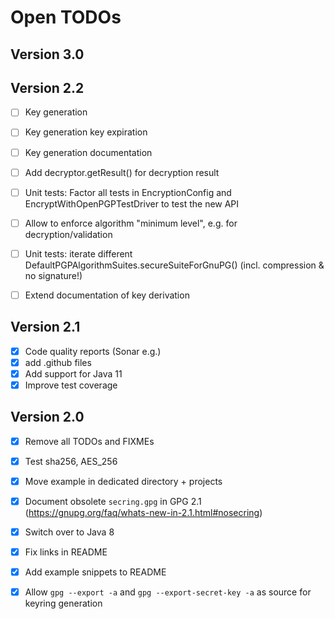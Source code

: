 Open TODOs
=============

Version 3.0
--------------

Version 2.2
-------------

- [ ] Key generation
- [ ] Key generation key expiration
- [ ] Key generation documentation
- [ ] Add decryptor.getResult() for decryption result
- [ ] Unit tests: Factor all tests in EncryptionConfig and EncryptWithOpenPGPTestDriver to test the new API
- [ ] Allow to enforce algorithm "minimum level", e.g. for decryption/validation
- [ ] Unit tests: iterate different DefaultPGPAlgorithmSuites.secureSuiteForGnuPG() (incl. compression & no signature!)
- [ ] Extend documentation of key derivation


Version 2.1
-------------

- [x] Code quality reports (Sonar e.g.)
- [x] add .github files
- [x] Add support for Java 11
- [x] Improve test coverage

Version 2.0
-------------

- [x] Remove all TODOs and FIXMEs
- [x] Test sha256,  AES_256
- [x] Move example in dedicated directory + projects
- [x] Document obsolete `secring.gpg` in GPG 2.1  (https://gnupg.org/faq/whats-new-in-2.1.html#nosecring)
- [x] Switch over to Java 8
- [x] Fix links in README
- [x] Add example snippets to README
- [x] Allow `gpg --export -a` and `gpg --export-secret-key -a`  as source for keyring generation


